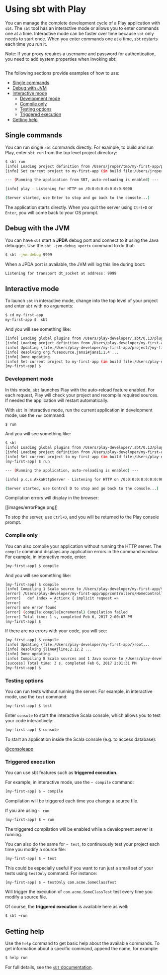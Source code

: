 <!--- Copyright (C) 2009-2017 Lightbend Inc. <https://www.lightbend.com> -->
# Using sbt with Play

You can manage the complete development cycle of a Play application with `sbt`. The `sbt` tool has an interactive mode or allows you to enter commands one at a time. Interactive mode can be faster over time because `sbt` only needs to start once. When you enter commands one at a time, `sbt` restarts each time you run it.

Note: If your proxy requires a username and password for authentication, you need to add system properties when invoking sbt: 

```./sbt -Dhttp.proxyHost=myproxy -Dhttp.proxyPort=8080 -Dhttp.proxyUser=username -Dhttp.proxyPassword=mypassword -Dhttps.proxyHost=myproxy -Dhttps.proxyPort=8080 -Dhttps.proxyUser=username -Dhttps.proxyPassword=mypassword  
```

The following sections provide examples of how to use:

* [Single commands](#Single-commands)
* [Debug with JVM](#Debug-with-the-JVM)
* [Interactive mode](#Interactive-mode)
     * [Development mode](#Development-mode)
     * [Compile only](#Compile-only)
     * [Testing options](#Testing-options)
     * [Triggered execution](#Triggered-execution)
* [Getting help](#Getting-help)

## Single commands
You can run single `sbt` commands directly. For example, to build and run Play, enter `sbt run` from the top level project directory:

```bash
$ sbt run
[info] Loading project definition from /Users/jroper/tmp/my-first-app/project
[info] Set current project to my-first-app (in build file:/Users/jroper/tmp/my-first-app/)

--- (Running the application from SBT, auto-reloading is enabled) ---

[info] play - Listening for HTTP on /0:0:0:0:0:0:0:0:9000

(Server started, use Enter to stop and go back to the console...)
```

The application starts directly. When you quit the server using `Ctrl+D` or `Enter`, you will come back to your OS prompt.

## Debug with the JVM

You can have `sbt` start a **JPDA** debug port and connect to it using the Java debugger. Use the `sbt -jvm-debug <port>` command to do that:

```bash
$ sbt -jvm-debug 9999
```

When a JPDA port is available, the JVM will log this line during boot:

```bash
Listening for transport dt_socket at address: 9999
```
## Interactive mode
To launch `sbt` in interactive mode, change into the top level of your project and enter `sbt` with no arguments:

```bash
$ cd my-first-app
my-first-app $  sbt
```

And you will see something like:

```bash
[info] Loading global plugins from /Users/play-developer/.sbt/0.13/plugins
[info] Loading project definition from /Users/play-developer/my-first-app/project
[info] Updating {file:/Users/play-developer/my-first-app/project/}my-first-app-build...
[info] Resolving org.fusesource.jansi#jansi;1.4 ...
[info] Done updating.
[info] Set current project to my-first-app (in build file:/Users/play-developer/my-first-app/)
[my-first-app] $
```

### Development mode

In this mode, `sbt` launches Play with the auto-reload feature enabled. For each request, Play will check your project and recompile required sources. If needed the application will restart automatically. 

With `sbt` in interactive mode, run the current application in development mode, use the `run` command:

```bash
$ run
```

And you will see something like:

```bash
$ sbt
[info] Loading global plugins from /Users/play-developer/.sbt/0.13/plugins
[info] Loading project definition from /Users/play-developer/my-first-app/project
[info] Set current project to my-first-app (in build file:/Users/play-developer/my-first-app/)
[my-first-app] $ run

--- (Running the application, auto-reloading is enabled) ---

[info] p.c.s.AkkaHttpServer - Listening for HTTP on /0:0:0:0:0:0:0:0:9000

(Server started, use Control D to stop and go back to the console...)
```

Compilation errors will display in the browser:

[[images/errorPage.png]]

To stop the server, use `Ctrl+D`, and you will be returned to the Play console prompt.

### Compile only

You can also compile your application without running the HTTP server. The `compile` command displays any application errors in the command window. For example, in interactive mode, enter:

```bash
[my-first-app] $ compile
```

And you will see something like:

```bash
[my-first-app] $ compile
[info] Compiling 1 Scala source to /Users/play-developer/my-first-app/target/scala-2.11/classes...
[error] /Users/play-developer/my-first-app/app/controllers/HomeController.scala:21: not found: value Actionx
[error]   def index = Actionx { implicit request =>
[error]               ^
[error] one error found
[error] (compile:compileIncremental) Compilation failed
[error] Total time: 1 s, completed Feb 6, 2017 2:00:07 PM 
[my-first-app] $
```

If there are no errors with your code, you will see:

```bash
[my-first-app] $ compile
[info] Updating {file:/Users/play-developer/my-first-app/}root...
[info] Resolving jline#jline;2.12.2 ...
[info] Done updating.
[info] Compiling 8 Scala sources and 1 Java source to /Users/play-developer/my-first-app/target/scala-2.11/classes...
[success] Total time: 3 s, completed Feb 6, 2017 2:01:31 PM
[my-first-app] $
```

### Testing options

You can run tests without running the server. For example, in interactive mode, use the `test` command:

```bash
[my-first-app] $ test
```

Enter `console` to start the interactive Scala console, which allows you to test your code interactively:

```bash
[my-first-app] $ console
```

To start an application inside the Scala console (e.g. to access database):

@[consoleapp](code/PlayConsole.scala)


### Triggered execution

You can use sbt features such as **triggered execution**.

For example, in interactive mode, use the `~ compile` command:

```bash
[my-first-app] $ ~ compile
```

Compilation will be triggered each time you change a source file.

If you are using `~ run`:

```bash
[my-first-app] $ ~ run
```

The triggered compilation will be enabled while a development server is running.

You can also do the same for `~ test`, to continuously test your project each time you modify a source file:

```bash
[my-first-app] $ ~ test
```

This could be especially useful if you want to run just a small set of your tests using `testOnly` command. For instance:

```bash
[my-first-app] $ ~ testOnly com.acme.SomeClassTest 
```

Will trigger the execution of `com.acme.SomeClassTest` test every time you modify a source file.


 Of course, the **triggered execution** is available here as well:

```bash
$ sbt ~run
```
## Getting help

Use the `help` command to get basic help about the available commands.  To get information about a specific command, append the name, for example:

```bash
$ help run
```

For full details, see the [`sbt` documentation](https://www.scala-sbt.org/documentation.html).
